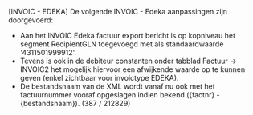 [INVOIC - EDEKA] De volgende INVOIC - Edeka aanpassingen zijn doorgevoerd:
- Aan het INVOIC Edeka factuur export bericht is op kopniveau het segment RecipientGLN toegevoegd met als standaardwaarde '4311501999912'. 
- Tevens is ook in de debiteur constanten onder tabblad Factuur -> INVOIC2 het mogelijk hiervoor een afwijkende waarde op te kunnen geven (enkel zichtbaar voor invoictype EDEKA). 
- De bestandsnaam van de XML wordt vanaf nu ook met het factuurnummer vooraf opgeslagen indien bekend ({factnr} - {bestandsnaam}). (387 / 212829)
